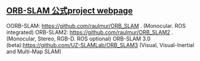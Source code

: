 ## [ORB-SLAM 公式project webpage](https://webdiis.unizar.es/~raulmur/orbslam/)

OORB-SLAM: https://github.com/raulmur/ORB_SLAM . (Monocular. ROS integrated)
ORB-SLAM2: https://github.com/raulmur/ORB_SLAM2 . (Monocular, Stereo, RGB-D. ROS optional)
ORB-SLAM 3.0 (beta):https://github.com/UZ-SLAMLab/ORB_SLAM3 (Visual, Visual-Inertial and Multi-Map SLAM)


## 


